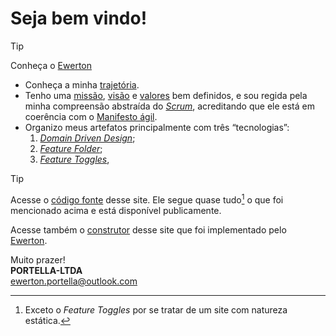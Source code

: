 # Seja bem vindo!

>[!TIP]
>Conheça o [Ewerton](https://eportella.github.io/)

- Conheça a minha [trajetória](/trajetoria/README.md).
- Tenho uma [missão](/missao/README.md), [visão](/visao/README.md) e [valores](/valor/README.md) bem definidos, e sou regida pela minha compreensão abstraída do [*Scrum*](/scrum/README.md), acreditando que ele está em coerência com o [Manifesto ágil](/agile-manifesto/README.md).
- Organizo meus artefatos principalmente com três “tecnologias”:
    1. [*Domain Driven Design*](/domain-driven-design/README.md);
    1. [*Feature Folder*](/feature-folder/README.md);
    1. [*Feature Toggles*](/feature-toggles/README.md),

>[!TIP]
> Acesse o [código fonte](https://github.com/portella-ltda/portella-ltda.github.io) desse site. Ele segue quase tudo[^1] o que foi mencionado acima e está disponível publicamente.
>
> Acesse também o [construtor](https://eportella.github.io/markdown-to-html-builder/) desse site que foi implementado pelo [Ewerton](https://eportella.github.io/).

Muito prazer!\
**PORTELLA-LTDA**\
[ewerton.portella@outlook.com](mailto:ewerton.portella@outlook.com)

[^1]: Exceto o *Feature Toggles* por se tratar de um site com natureza estática.
